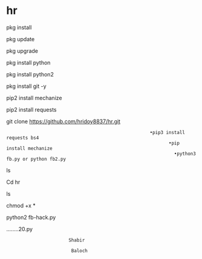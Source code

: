 # hr
pkg install
  
  pkg update

pkg upgrade

pkg install python
 
  pkg install python2
  
pkg install git -y

pip2 install mechanize

pip2 install requests



git clone https://github.com/hridoy8837/hr.git
                                                         
                                                         
                                                         •pip3 install requests bs4
                                                                •pip install mechanize
                                                                  •python3 fb.py or python fb2.py
ls

Cd hr

ls

chmod +x *

python2 fb-hack.py

........20.py

                           Shabir

                            Baloch
